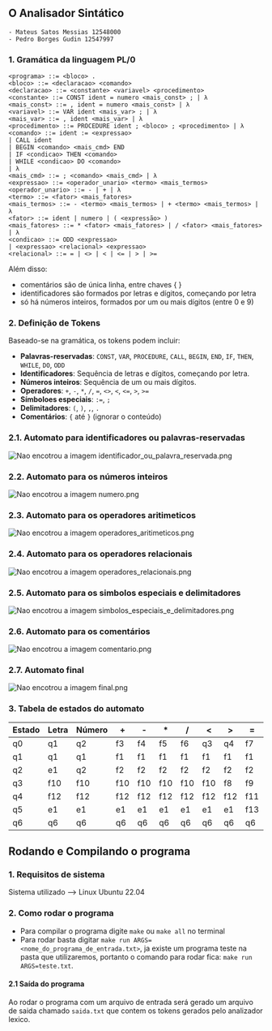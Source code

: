 ## **O Analisador Sintático**
    - Mateus Satos Messias 12548000
    - Pedro Borges Gudin 12547997

### 1. **Gramática da linguagem PL/0**
```
<programa> ::= <bloco> .
<bloco> ::= <declaracao> <comando>
<declaracao> ::= <constante> <variavel> <procedimento>
<constante> ::= CONST ident = numero <mais_const> ; | λ
<mais_const> ::= , ident = numero <mais_const> | λ
<variavel> ::= VAR ident <mais_var> ; | λ
<mais_var> ::= , ident <mais_var> | λ
<procedimento> ::= PROCEDURE ident ; <bloco> ; <procedimento> | λ
<comando> ::= ident := <expressao>
| CALL ident
| BEGIN <comando> <mais_cmd> END
| IF <condicao> THEN <comando>
| WHILE <condicao> DO <comando>
| λ
<mais_cmd> ::= ; <comando> <mais_cmd> | λ
<expressao> ::= <operador_unario> <termo> <mais_termos>
<operador_unario> ::= - | + | λ
<termo> ::= <fator> <mais_fatores>
<mais_termos> ::= - <termo> <mais_termos> | + <termo> <mais_termos> | λ
<fator> ::= ident | numero | ( <expressão> )
<mais_fatores> ::= * <fator> <mais_fatores> | / <fator> <mais_fatores> | λ
<condicao> ::= ODD <expressao>
| <expressao> <relacional> <expressao>
<relacional> ::= = | <> | < | <= | > | >=
```

Além disso:
* comentários são de única linha, entre chaves { }
* identificadores são formados por letras e dígitos, começando por letra
* só há números inteiros, formados por um ou mais dígitos (entre 0 e 9)

### 2. **Definição de Tokens**
Baseado-se na gramática, os tokens podem incluir:

- **Palavras-reservadas**: `CONST`, `VAR`, `PROCEDURE`, `CALL`, `BEGIN`, `END`, `IF`, `THEN`, `WHILE`, `DO`, `ODD`
- **Identificadores**: Sequência de letras e dígitos, começando por letra.
- **Números inteiros**: Sequência de um ou mais dígitos.
- **Operadores**: `+`, `-`, `*`, `/`, `=`, `<>`, `<`, `<=`, `>`, `>=`
- **Símboloes especiais**: `:=`, `;`
- **Delimitadores**: `(`, `)`, `,`, `.`
- **Comentários**: `{` até `}` (ignorar o conteúdo)

### 2.1. **Automato para identificadores ou palavras-reservadas**
![Nao encotrou a imagem identificador_ou_palavra_reservada.png](imagens/identificador_ou_palavra_reservada.png)
### 2.2. **Automato para os números inteiros**
![Nao encotrou a imagem numero.png](imagens/numeros.png)
### 2.3. **Automato para os operadores aritimeticos**
![Nao encotrou a imagem operadores_aritimeticos.png](imagens/operadores_aritimeticos.png)
### 2.4. **Automato para os operadores relacionais**
![Nao encotrou a imagem operadores_relacionais.png](imagens/operadores_relacionais.png)
### 2.5. **Automato para os simbolos especiais e delimitadores**
![Nao encotrou a imagem simbolos_especiais_e_delimitadores.png](imagens/simbolos_especiais_e_delimitadores.png)
### 2.6. **Automato para os comentários**
![Nao encotrou a imagem comentario.png](imagens/comentario.png)
### 2.7. **Automato final**
![Nao encotrou a imagem final.png](imagens/final.png)

### 3. **Tabela de estados do automato**
| Estado | Letra | Número | +  | -  | *  | /  | <  | >  | =  | (  | )  | ;  | :  | ,  | .  | {  | }  | \n | \t | Espaço | Outro |
|--------|-------|--------|----|----|----|----|----|----|----|----|----|----|----|----|----|----|----|----|----|--------|-------|
| q0     | q1    | q2     | f3 | f4 | f5 | f6 | q3 | q4 | f7 | f16| f17| f14| q5 | f19| f15| q6 | e1 | q0 | q0 | q0     | e1    |
| q1     | q1    | q1     | f1 | f1 | f1 | f1 | f1 | f1 | f1 | f1 | f1 | f1 | f1 | f1 | f1 | f1 | f1 | f1 | f1 | f1     | f1    |
| q2     | e1    | q2     | f2 | f2 | f2 | f2 | f2 | f2 | f2 | f2 | f2 | f2 | f2 | f2 | f2 | f2 | f2 | f2 | f2 | f2     | f2    |
| q3     | f10   | f10    | f10| f10| f10| f10| f10| f8 | f9 | f10| f10| f10| f10| f10| f10| f10| f10| f10| f10| f10    | f10   |
| q4     | f12   | f12    | f12| f12| f12| f12| f12| f12| f11| f12| f12| f12| f12| f12| f12| f12| f12| f12| f12| f12    | f12   |
| q5     | e1    | e1     | e1 | e1 | e1 | e1 | e1 | e1 | f13| e1 | e1 | e1 | e1 | e1 | e1 | e1 | e1 | e1 | e1 | e1     | e1    |
| q6     | q6    | q6     | q6 | q6 | q6 | q6 | q6 | q6 | q6 | q6 | q6 | q6 | q6 | q6 | q6 | q6 | q0 | e2 | q6 | q6     | q6    |


## **Rodando e Compilando o programa**
### 1. **Requisitos de sistema**
Sistema utilizado --> Linux Ubuntu 22.04
                                                                                    
### 2. **Como rodar o programa**
- Para compilar o programa digite `make` ou `make all` no terminal
- Para rodar basta digitar `make run ARGS=<nome_do_programa_de_entrada.txt>`,
ja existe um programa teste na pasta que utilizaremos, portanto o comando para rodar fica:
 `make run ARGS=teste.txt`.

#### 2.1 **Saída do programa**
Ao rodar o programa com um arquivo de entrada será gerado um arquivo de saida
chamado `saida.txt` que contem os tokens gerados pelo analizador lexico.

